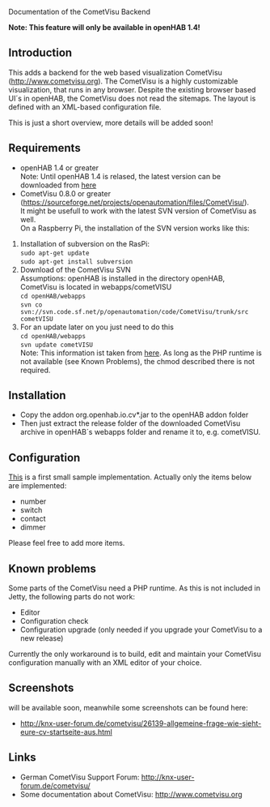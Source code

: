 Documentation of the CometVisu Backend

**Note: This feature will only be available in openHAB 1.4!**

## Introduction

This adds a backend for the web based visualization CometVisu (http://www.cometvisu.org). The CometVisu is a highly customizable visualization, that runs in any browser. Despite the existing browser based UI´s in openHAB, the CometVisu does not read the sitemaps. The layout is defined with an XML-based configuration file.

This is just a short overview, more details will be added soon!

## Requirements

* openHAB 1.4 or greater<br>
Note: Until openHAB 1.4 is relased, the latest version can be downloaded from [here](https://openhab.ci.cloudbees.com/job/openHAB/)
* CometVisu 0.8.0 or greater (https://sourceforge.net/projects/openautomation/files/CometVisu/).<br>
It might be usefull to work with the latest SVN version of CometVisu as well.<br>
On a Raspberry Pi, the installation of the SVN version works like this:<br>
 1. Installation of subversion on the RasPi:<br>
`sudo apt-get update` <br>
`sudo apt-get install subversion`<br>
 2. Download of the CometVisu SVN<br>
Assumptions: openHAB is installed in the directory openHAB, CometVisu is located in webapps/cometVISU<br>
`cd openHAB/webapps`<br>
`svn co svn://svn.code.sf.net/p/openautomation/code/CometVisu/trunk/src cometVISU`<br>
 3. For an update later on you just need to do this<br>
`cd openHAB/webapps`<br> 
`svn update cometVISU`<br>
Note: This information ist taken from [here](http://www.cometvisu.de/wiki/index.php?title=CometVisu/HowTo_install_the_development_version_on_the_WireGate). As long as the PHP runtime is not available (see Known Problems), the chmod described there is not required.

## Installation

* Copy the addon org.openhab.io.cv*.jar to the openHAB addon folder
* Then just extract the release folder of the downloaded CometVisu archive in openHAB´s webapps folder and rename it to, e.g. cometVISU.

## Configuration

[This](https://www.dropbox.com/s/5ip5fv5h5d4st9v/cometVISU_openHAB.zip) is a first small sample implementation. Actually only the items below are implemented:
* number
* switch
* contact
* dimmer

Please feel free to add more items.


## Known problems

Some parts of the CometVisu need a PHP runtime. As this is not included in Jetty, the following parts do not work:
* Editor
* Configuration check
* Configuration upgrade (only needed if you upgrade your CometVisu to a new release)

Currently the only workaround is to build, edit and maintain your CometVisu configuration manually with an XML editor of your choice.

## Screenshots

will be available soon, meanwhile some screenshots can be found here:
- http://knx-user-forum.de/cometvisu/26139-allgemeine-frage-wie-sieht-eure-cv-startseite-aus.html

## Links

* German CometVisu Support Forum: http://knx-user-forum.de/cometvisu/
* Some documentation about CometVisu: http://www.cometvisu.org